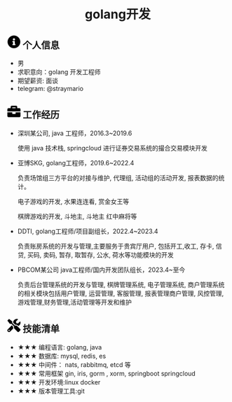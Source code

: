 <center>
     <h1>golang开发</h1>
 </center>

## <img src="assets/info-circle-solid.svg" width="30px"> 个人信息

- 男
- 求职意向：golang 开发工程师
- 期望薪资: 面谈
- telegram: @straymario

## <img src="assets/briefcase-solid.svg" width="30px"> 工作经历

- 深圳某公司, java 工程师，2016.3~2019.6

    使用 java 技术栈, springcloud 进行证券交易系统的撮合交易模块开发  

- 亚博SKG, golang工程师，2019.6~2022.4

   负责场馆组三方平台的对接与维护, 代理组, 活动组的活动开发, 报表数据的统计。

   电子游戏的开发, 水果连连看, 赏金女王等

   棋牌游戏的开发, 斗地主, 斗地主 红中麻将等

- DDTI,  golang工程师/项目副组长，2022.4~2023.4

   负责账房系统的开发与管理,主要服务于贵宾厅用户, 包括开工,收工, 存卡, 信贷, 买码, 卖码, 暂存, 取暂存, 公水, 荷水等功能模块的开发

- PBCOM某公司 java工程师/国内开发团队组长，2023.4~至今

   负责后台管理系统的开发与管理, 棋牌管理系统, 电子管理系统, 商户管理系统的相关模块包括用户管理, 运营管理, 客服管理, 报表管理商户管理, 风控管理, 游戏管理,财务管理,活动管理等开发和维护

## <img src="assets/tools-solid.svg" width="30px"> 技能清单

- ★★★ 编程语⾔: golang, java
- ★★★ 数据库: mysql, redis, es
- ★★★ 中间件： nats, rabbitmq, etcd 等
- ★★★ 常⽤框架 gin, iris, gorm , xorm, springboot springcloud
- ★★★ 开发环境:linux docker
- ★★★ 版本管理⼯具:git
